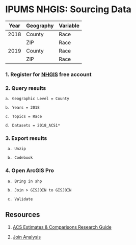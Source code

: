 # IPUMS NHGIS: Sourcing Data #

| Year      | Geography | Variable
| ----------- | ----------- | ----------- |
| 2018      | County     | Race       |
|           | ZIP      | Race       |
| 2019   | County        | Race       |
|    | ZIP        | Race       |


### 1. Register for [NHGIS](https://www.nhgis.org/) free account

### 2. Query results

    a. Geographic Level = County
    
    b. Years = 2018
    
    c. Topics = Race
    
    d. Datasets = 2018_ACS1*
   
### 3. Export results

     a. Unzip
     
     b. Codebook

### 4. Open ArcGIS Pro

     a. Bring in shp
     
     b. Join > GISJOIN to GISJOIN
     
     c. Validate

## Resources

1. [ACS Estimates & Comparisons Research Guide](https://libguides.northwestern.edu/census/acs#s-lg-box-28631976) 

2. [Join Analysis](https://pro.arcgis.com/en/pro-app/latest/tool-reference/data-management/add-join.htm)
